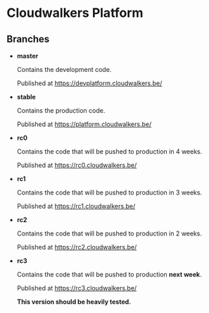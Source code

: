 Cloudwalkers Platform
=====================

Branches
--------
*   **master**

	Contains the development code.

	Published at https://devplatform.cloudwalkers.be/

*   **stable**

	Contains the production code.

	Published at https://platform.cloudwalkers.be/


*   **rc0**

	Contains the code that will be pushed to production in 4 weeks.

	Published at https://rc0.cloudwalkers.be/

*   **rc1**

	Contains the code that will be pushed to production in 3 weeks.

	Published at https://rc1.cloudwalkers.be/

*   **rc2**

	Contains the code that will be pushed to production in 2 weeks.

	Published at https://rc2.cloudwalkers.be/

*   **rc3**

	Contains the code that will be pushed to production **next week**.

	Published at https://rc3.cloudwalkers.be/

	**This version should be heavily tested.**